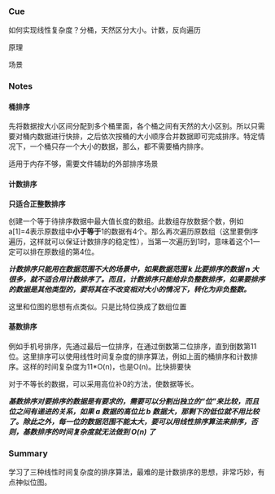 ### Cue

如何实现线性复杂度？分桶，天然区分大小。计数，反向遍历

原理

场景

### Notes

#### 桶排序

先将数据按大小区间分配到多个桶里面，各个桶之间有天然的大小区别。所以只需要对桶内数据进行快排，之后依次按桶的大小顺序合并数据即可完成排序。特定情况下，一个桶只存一个大小的数据，那么，都不需要桶内排序。

适用于内存不够，需要文件辅助的外部排序场景

#### 计数排序

**只适合正整数排序**

创建一个等于待排序数据中最大值长度的数组。此数组存放数据个数，例如a[1]=4表示原数组中**小于等于**1的数据有4个。那么再次遍历原数组（这里要倒序遍历，这样就可以保证计数排序的稳定性），当第一次遍历到1时，意味着这个1一定可以排在原数组的第4位。

***计数排序只能用在数据范围不大的场景中，如果数据范围 k 比要排序的数据 n 大很多，就不适合用计数排序了。而且，计数排序只能给非负整数排序，如果要排序的数据是其他类型的，要将其在不改变相对大小的情况下，转化为非负整数。***

这里和位图的思想有点类似。只是比特位换成了数组位置

#### 基数排序

例如手机号排序，先通过最后一位排序，在通过倒数第二位排序，直到倒数第11位。这里排序可以使用线性时间复杂度的排序算法，例如上面的桶排序和计数排序。这样的时间复杂度为11*O(n)，也是O(n)。比快排要快

对于不等长的数据，可以采用高位补0的方法，使数据等长。

***基数排序对要排序的数据是有要求的，需要可以分割出独立的“位”来比较，而且位之间有递进的关系，如果 a 数据的高位比 b 数据大，那剩下的低位就不用比较了。除此之外，每一位的数据范围不能太大，要可以用线性排序算法来排序，否则，基数排序的时间复杂度就无法做到 O(n) 了***

### Summary

学习了三种线性时间复杂度的排序算法，最难的是计数排序的思想，非常巧妙，有点神似位图。